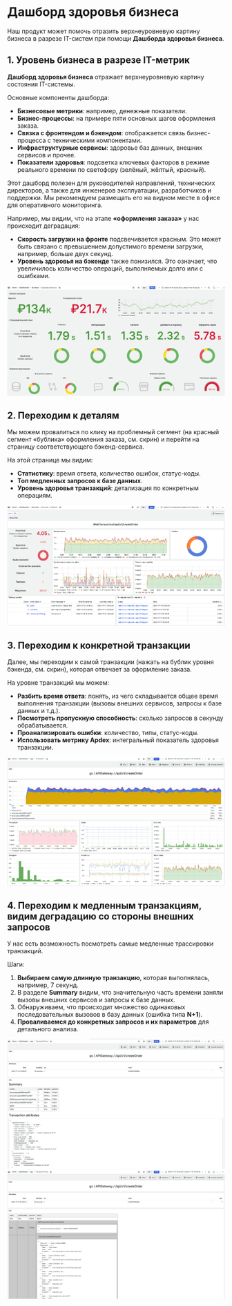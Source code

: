 # Дашборд здоровья бизнеса

Наш продукт может помочь отразить верхнеуровневую картину бизнеса в разрезе IT-систем при помощи **Дашборда здоровья бизнеса**.

## 1. Уровень бизнеса в разрезе IT-метрик

**Дашборд здоровья бизнеса** отражает верхнеуровневую картину состояния IT-системы.

Основные компоненты дашборда:

- **Бизнесовые метрики**: например, денежные показатели.
- **Бизнес-процессы**: на примере пяти основных шагов оформления заказа.
- **Связка с фронтендом и бэкендом**: отображается связь бизнес-процесса с техническими компонентами.
- **Инфраструктурные сервисы**: здоровье баз данных, внешних сервисов и прочее.
- **Показатели здоровья**: подсветка ключевых факторов в режиме реального времени по светофору (зелёный, жёлтый, красный).

Этот дашборд полезен для руководителей направлений, технических директоров, а также для инженеров эксплуатации, разработчиков и поддержки. Мы рекомендуем размещать его на видном месте в офисе для оперативного мониторинга.

Например, мы видим, что на этапе **«оформления заказа»** у нас происходит деградация:

- **Скорость загрузки на фронте** подсвечивается красным. Это может быть связано с превышением допустимого времени загрузки, например, больше двух секунд.
- **Уровень здоровья на бэкенде** также понизился. Это означает, что увеличилось количество операций, выполняемых долго или с ошибками.

![screenshot_1.png](./screenshots/Screenshot_1.png)

## 2. Переходим к деталям

Мы можем провалиться по клику на проблемный сегмент (на красный сегмент «бублика» оформления заказа, см. скрин) и перейти на страницу соответствующего бэкенд-сервиса.

На этой странице мы видим:

- **Статистику**: время ответа, количество ошибок, статус-коды.
- **Топ медленных запросов к базе данных**.
- **Уровень здоровья транзакций**: детализация по конкретным операциям.

![screenshot_2.png](./screenshots/Screenshot_2.png)

## 3. Переходим к конкретной транзакции

Далее, мы переходим к самой транзакции (нажать на бублик уровня бэкенда, см. скрин), которая отвечает за оформление заказа.

На уровне транзакций мы можем:

- **Разбить время ответа**: понять, из чего складывается общее время выполнения транзакции (вызовы внешних сервисов, запросы к базе данных и т.д.).
- **Посмотреть пропускную способность**: сколько запросов в секунду обрабатывается.
- **Проанализировать ошибки**: количество, типы, статус-коды.
- **Использовать метрику Apdex**: интегральный показатель здоровья транзакции.

![screenshot_3.png](./screenshots/Screenshot_3.png)

## 4. Переходим к медленным транзакциям, видим деградацию со стороны внешних запросов

У нас есть возможность посмотреть самые медленные трассировки транзакций.

Шаги:

1. **Выбираем самую длинную транзакцию**, которая выполнялась, например, 7 секунд.
2. В разделе **Summary** видим, что значительную часть времени заняли вызовы внешних сервисов и запросы к базе данных.
3. Обнаруживаем, что происходит множество одинаковых последовательных вызовов в базу данных (ошибка типа **N+1**).
4. **Проваливаемся до конкретных запросов и их параметров** для детального анализа.

![screenshot_4.png](./screenshots/Screenshot_4.png)
![screenshot_5.png](./screenshots/Screenshot_5.png)
